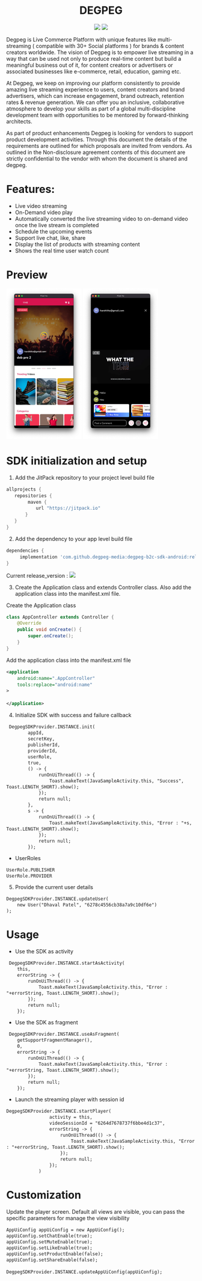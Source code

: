 <h1 align="center">DEGPEG</h1>
<p align="center">
  <img src="https://jitpack.io/v/degpeg-media/degpeg-b2c-sdk-android/month.svg"/>
  <img src="https://jitpack.io/v/degpeg-media/degpeg-b2c-sdk-android.svg"/>
</p>

Degpeg is Live Commerce Platform with unique features like multi-streaming ( compatible with 30+ Social platforms ) for brands & content creators worldwide. The vision of Degpeg is to empower live streaming in a way that can be used not only to produce real-time content but build a meaningful business out of it, for content creators or advertisers or associated businesses like e-commerce, retail, education, gaming etc.

At Degpeg, we keep on improving our platform consistently to provide amazing live streaming experience to users, content creators and brand advertisers, which can increase engagement, brand outreach, retention rates & revenue generation. We can offer you an inclusive, collaborative atmosphere to develop your skills as part of a global multi-discipline development team with opportunities to be mentored by forward-thinking architects.

As part of product enhancements Degpeg is looking for vendors to support product development activities. Through this document the details of the requirements are outlined for which proposals are invited from vendors. As outlined in the Non-disclosure agreement contents of this document are strictly confidential to the vendor with whom the document is shared and degpeg.


# Features:

* Live video streaming
* On-Demand video play
* Automatically converted the live streaming video to on-demand video once the live stream is completed
* Schedule the upcoming events
* Support live chat, like, share
* Display the list of products with streaming content
* Shows the real time user watch count


# Preview

<p float="left">
<img src="https://github.com/degpeg-media/degpeg-b2c-sdk-android/blob/master/app/Dashboard.png" alt="dashboard" width="200" height="400"> 

<img src="https://github.com/degpeg-media/degpeg-b2c-sdk-android/blob/master/app/Player.png" alt="player" width="200" height="400"> 
</p>

# SDK initialization and setup

1. Add the JitPack repository to your project level build file

 ```groovy
allprojects {
    repositories {
         maven {
            url "https://jitpack.io"
        }
    }
}
```

2. Add the dependency to your app level build file

```groovy
dependencies {
     implementation 'com.github.degpeg-media:degpeg-b2c-sdk-android:release_version'
}
```
Current release_version : <img src="https://jitpack.io/v/degpeg-media/degpeg-b2c-sdk-android.svg"/>


3. Create the Application class and extends Controller class. Also add the application class into the manifest.xml file.

Create the Application class
```Java
class AppController extends Controller {
    @Override
    public void onCreate() {
        super.onCreate();
    }
}
```

Add the application class into the manifest.xml file
```xml
<application
    android:name=".AppController"
    tools:replace="android:name"
>
  
</application>
```

4. Initialize SDK with success and failure callback
```
 DegpegSDKProvider.INSTANCE.init(
        appId,
        secretKey,
        publisherId,
        providerId,
        userRole,
        true,
        () -> {
            runOnUiThread(() -> {
                Toast.makeText(JavaSampleActivity.this, "Success", Toast.LENGTH_SHORT).show();
            });
            return null;
        },
        s -> {
            runOnUiThread(() -> {
                Toast.makeText(JavaSampleActivity.this, "Error : "+s, Toast.LENGTH_SHORT).show();
            });
            return null;
        });
```

* UserRoles  
```
UserRole.PUBLISHER
UserRole.PROVIDER
```

5. Provide the current user details
```
DegpegSDKProvider.INSTANCE.updateUser(
    new User("Dhaval Patel", "6278c4556cb38a7a9c10df6e")
);
```

# Usage

* Use the SDK as activity
```
 DegpegSDKProvider.INSTANCE.startAsActivity(
    this,
    errorString -> {
        runOnUiThread(() -> {
            Toast.makeText(JavaSampleActivity.this, "Error : "+errorString, Toast.LENGTH_SHORT).show();
        });
        return null;
    });
```

* Use the SDK as fragment
```
 DegpegSDKProvider.INSTANCE.useAsFragment(
    getSupportFragmentManager(),
    0,
    errorString -> {
        runOnUiThread(() -> {
            Toast.makeText(JavaSampleActivity.this, "Error : "+errorString, Toast.LENGTH_SHORT).show();
        });
        return null;
    });
```

* Launch the streaming player with session id 
```
DegpegSDKProvider.INSTANCE.startPlayer(
                activity = this, 
                videoSessionId = "6264d7678737f6bbe4d1c37",
                errorString -> {
                    runOnUiThread(() -> {
                        Toast.makeText(JavaSampleActivity.this, "Error : "+errorString, Toast.LENGTH_SHORT).show();
                    });
                    return null;
                });
            )
```

# Customization
Update the player screen.
Default all views are visible, you can pass the specific parameters for manage the view visibility

```
AppUiConfig appUiConfig = new AppUiConfig();
appUiConfig.setChatEnable(true);
appUiConfig.setMuteEnable(true);
appUiConfig.setLikeEnable(true);
appUiConfig.setProductEnable(false);
appUiConfig.setShareEnable(false);

DegpegSDKProvider.INSTANCE.updateAppUiConfig(appUiConfig);
```



